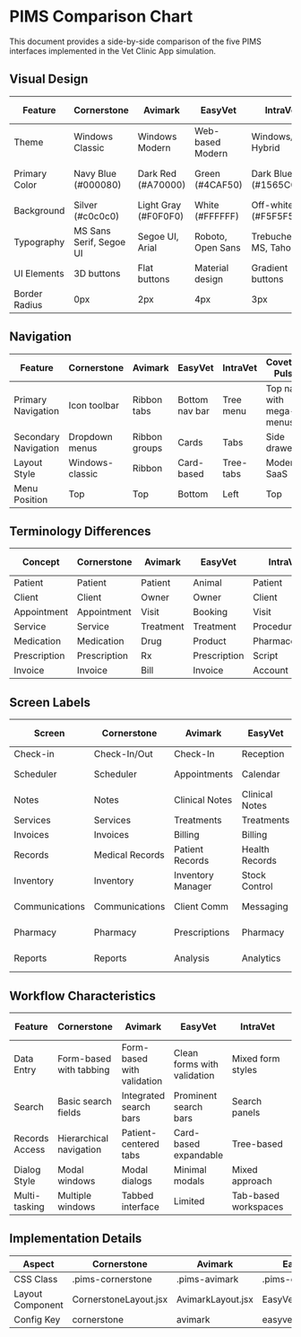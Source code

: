 # PIMS Comparison Chart

This document provides a side-by-side comparison of the five PIMS interfaces implemented in the Vet Clinic App simulation.

## Visual Design

| Feature | Cornerstone | Avimark | EasyVet | IntraVet | Covetrus Pulse |
|---------|------------|---------|---------|----------|----------------|
| Theme | Windows Classic | Windows Modern | Web-based Modern | Windows/Web Hybrid | Modern SaaS |
| Primary Color | Navy Blue (#000080) | Dark Red (#A70000) | Green (#4CAF50) | Dark Blue (#1565C0) | Deep Purple (#6200EA) |
| Background | Silver (#c0c0c0) | Light Gray (#F0F0F0) | White (#FFFFFF) | Off-white (#F5F5F5) | Near White (#FAFAFA) |
| Typography | MS Sans Serif, Segoe UI | Segoe UI, Arial | Roboto, Open Sans | Trebuchet MS, Tahoma | Montserrat, Roboto |
| UI Elements | 3D buttons | Flat buttons | Material design | Gradient buttons | Floating buttons |
| Border Radius | 0px | 2px | 4px | 3px | 8px |

## Navigation

| Feature | Cornerstone | Avimark | EasyVet | IntraVet | Covetrus Pulse |
|---------|------------|---------|---------|----------|----------------|
| Primary Navigation | Icon toolbar | Ribbon tabs | Bottom nav bar | Tree menu | Top nav with mega-menus |
| Secondary Navigation | Dropdown menus | Ribbon groups | Cards | Tabs | Side drawer |
| Layout Style | Windows-classic | Ribbon | Card-based | Tree-tabs | Modern-SaaS |
| Menu Position | Top | Top | Bottom | Left | Top |

## Terminology Differences

| Concept | Cornerstone | Avimark | EasyVet | IntraVet | Covetrus Pulse |
|---------|------------|---------|---------|----------|----------------|
| Patient | Patient | Patient | Animal | Patient | Patient |
| Client | Client | Owner | Owner | Client | Pet Parent |
| Appointment | Appointment | Visit | Booking | Visit | Visit |
| Service | Service | Treatment | Treatment | Procedure | Care Item |
| Medication | Medication | Drug | Product | Pharmaceutical | Product |
| Prescription | Prescription | Rx | Prescription | Script | Rx |
| Invoice | Invoice | Bill | Invoice | Account | Transaction |

## Screen Labels

| Screen | Cornerstone | Avimark | EasyVet | IntraVet | Covetrus Pulse |
|--------|------------|---------|---------|----------|----------------|
| Check-in | Check-In/Out | Check-In | Reception | Registration | Reception |
| Scheduler | Scheduler | Appointments | Calendar | Calendar | Appointment Hub |
| Notes | Notes | Clinical Notes | Clinical Notes | Visit Notes | Clinical Workspace |
| Services | Services | Treatments | Treatments | Procedures | Care Items |
| Invoices | Invoices | Billing | Billing | Accounts | Transactions |
| Records | Medical Records | Patient Records | Health Records | Medical Files | Patient Hub |
| Inventory | Inventory | Inventory Manager | Stock Control | Stock | Inventory Center |
| Communications | Communications | Client Comm | Messaging | Client Connect | Client Connections |
| Pharmacy | Pharmacy | Prescriptions | Pharmacy | Medications | Pharmacy Suite |
| Reports | Reports | Analysis | Analytics | Practice Reports | Insights |

## Workflow Characteristics

| Feature | Cornerstone | Avimark | EasyVet | IntraVet | Covetrus Pulse |
|---------|------------|---------|---------|----------|----------------|
| Data Entry | Form-based with tabbing | Form-based with validation | Clean forms with validation | Mixed form styles | Forms with auto-save |
| Search | Basic search fields | Integrated search bars | Prominent search bars | Search panels | Global search bar |
| Records Access | Hierarchical navigation | Patient-centered tabs | Card-based expandable | Tree-based | Unified view |
| Dialog Style | Modal windows | Modal dialogs | Minimal modals | Mixed approach | Side drawers |
| Multi-tasking | Multiple windows | Tabbed interface | Limited | Tab-based workspaces | Single-page app |

## Implementation Details

| Aspect | Cornerstone | Avimark | EasyVet | IntraVet | Covetrus Pulse |
|--------|------------|---------|---------|----------|----------------|
| CSS Class | .pims-cornerstone | .pims-avimark | .pims-easyvet | .pims-intravet | .pims-covetrus |
| Layout Component | CornerstoneLayout.jsx | AvimarkLayout.jsx | EasyVetLayout.jsx | IntraVetLayout.jsx | CovetrusLayout.jsx |
| Config Key | cornerstone | avimark | easyvet | intravet | covetrus | 
